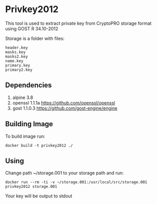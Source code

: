 # Privkey2012

This tool is used to extract private key from CryptoPRO storage format using GOST R 34.10-2012

Storage is a folder with files:
```
header.key
masks.key
masks2.key
name.key
primary.key
primary2.key
```

## Dependencies

1. alpine 3.8
2. openssl 1.1.1a https://github.com/openssl/openssl
3. gost 1.1.0.3 https://github.com/gost-engine/engine

## Building Image

To build image run:

```
docker build -t privkey2012 ./
```

## Using

Change path ~/storage.001 to your storage path
and run:
```
docker run --rm -ti -v ~/storage.001:/usr/local/src/storage.001 privkey2012 storage.001
```

Your key will be output to stdout

